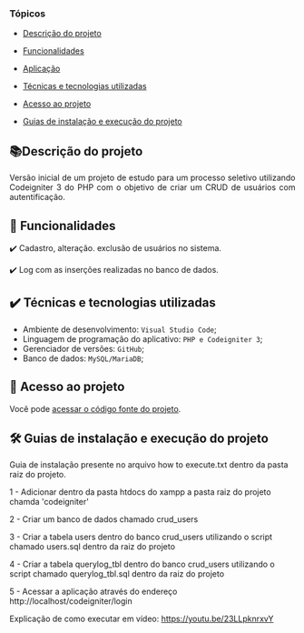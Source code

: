 <a name="ancora"></a>

### Tópicos 

- [Descrição do projeto](#descrição-do-projeto)

- [Funcionalidades](#funcionalidades)

- [Aplicação](#aplicação)

- [Técnicas e tecnologias utilizadas](#tecnologias-utilizadas)

- [Acesso ao projeto](#acesso-ao-projeto)

- [Guias de instalação e execução do projeto](#guia_instalacao)


<a id="descrição-do-projeto"></a>

## 📚Descrição do projeto 

<p align="justify">
 Versão inicial de um projeto de estudo para um processo seletivo utilizando Codeigniter 3 do PHP com o objetivo de criar um CRUD de usuários com autentificação.
</p>


<a id="funcionalidades"></a>

## 🔨 Funcionalidades

✔️ Cadastro, alteração. exclusão de usuários no sistema.

✔️ Log com as inserções realizadas no banco de dados.


## ✔️ Técnicas e tecnologias utilizadas

-  Ambiente de desenvolvimento: `` Visual Studio Code ``;
-  Linguagem de programação do aplicativo: ``PHP e Codeigniter 3``;
-  Gerenciador de versões: ``GitHub``;
-  Banco de dados: ``MySQL/MariaDB``;
 
 <a id="acesso-ao-projeto"></a>

## 📁 Acesso ao projeto

Você pode [acessar o código fonte do projeto](https://github.com/leobonkoski/codeignite).

 
 <a id="guia_instalacao"></a>

## 🛠️ Guias de instalação e execução do projeto

Guia de instalação presente no arquivo how to execute.txt dentro da pasta raiz do projeto.

1 - Adicionar dentro da pasta htdocs do xampp a pasta raiz do projeto chamda 'codeigniter'

2 - Criar um banco de dados chamado crud_users

3 - Criar a tabela users dentro do banco crud_users utilizando o script chamado users.sql dentro da raiz do projeto

4 - Criar a tabela querylog_tbl dentro do banco crud_users utilizando o script chamado querylog_tbl.sql dentro da raiz do projeto

5 - Acessar a aplicação através do endereço http://localhost/codeigniter/login


 Explicação de como executar em vídeo:
 https://youtu.be/23LLpknrxvY



